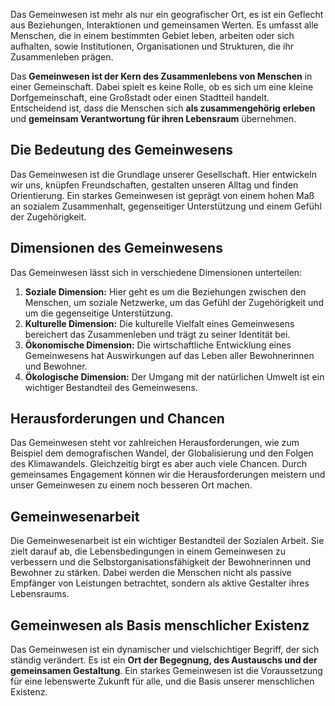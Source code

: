 Das Gemeinwesen ist mehr als nur ein geografischer Ort, es ist ein Geflecht aus Beziehungen, Interaktionen und gemeinsamen Werten. Es umfasst alle Menschen, die in einem bestimmten Gebiet leben, arbeiten oder sich aufhalten, sowie Institutionen, Organisationen und Strukturen, die ihr Zusammenleben prägen.

Das **Gemeinwesen ist der Kern des Zusammenlebens von Menschen** in einer Gemeinschaft. Dabei spielt es keine Rolle, ob es sich um eine kleine Dorfgemeinschaft, eine Großstadt oder einen Stadtteil handelt. Entscheidend ist, dass die Menschen sich **als zusammengehörig erleben** und **gemeinsam Verantwortung für ihren Lebensraum** übernehmen.

## Die Bedeutung des Gemeinwesens

Das Gemeinwesen ist die Grundlage unserer Gesellschaft. Hier entwickeln wir uns, knüpfen Freundschaften, gestalten unseren Alltag und finden Orientierung. Ein starkes Gemeinwesen ist geprägt von einem hohen Maß an sozialem Zusammenhalt, gegenseitiger Unterstützung und einem Gefühl der Zugehörigkeit.

## Dimensionen des Gemeinwesens

Das Gemeinwesen lässt sich in verschiedene Dimensionen unterteilen:

1. **Soziale Dimension:** Hier geht es um die Beziehungen zwischen den Menschen, um soziale Netzwerke, um das Gefühl der Zugehörigkeit und um die gegenseitige Unterstützung.  
2. **Kulturelle Dimension:** Die kulturelle Vielfalt eines Gemeinwesens bereichert das Zusammenleben und trägt zu seiner Identität bei.  
3. **Ökonomische Dimension:** Die wirtschaftliche Entwicklung eines Gemeinwesens hat Auswirkungen auf das Leben aller Bewohnerinnen und Bewohner.  
4. **Ökologische Dimension:** Der Umgang mit der natürlichen Umwelt ist ein wichtiger Bestandteil des Gemeinwesens.

## Herausforderungen und Chancen

Das Gemeinwesen steht vor zahlreichen Herausforderungen, wie zum Beispiel dem demografischen Wandel, der Globalisierung und den Folgen des Klimawandels. Gleichzeitig birgt es aber auch viele Chancen. Durch gemeinsames Engagement können wir die Herausforderungen meistern und unser Gemeinwesen zu einem noch besseren Ort machen.

## Gemeinwesenarbeit

Die Gemeinwesenarbeit ist ein wichtiger Bestandteil der Sozialen Arbeit. Sie zielt darauf ab, die Lebensbedingungen in einem Gemeinwesen zu verbessern und die Selbstorganisationsfähigkeit der Bewohnerinnen und Bewohner zu stärken. Dabei werden die Menschen nicht als passive Empfänger von Leistungen betrachtet, sondern als aktive Gestalter ihres Lebensraums.

## Gemeinwesen als Basis menschlicher Existenz

Das Gemeinwesen ist ein dynamischer und vielschichtiger Begriff, der sich ständig verändert. Es ist ein **Ort der Begegnung, des Austauschs und der gemeinsamen Gestaltung**. Ein starkes Gemeinwesen ist die Voraussetzung für eine lebenswerte Zukunft für alle, und die Basis unserer menschlichen Existenz. 

